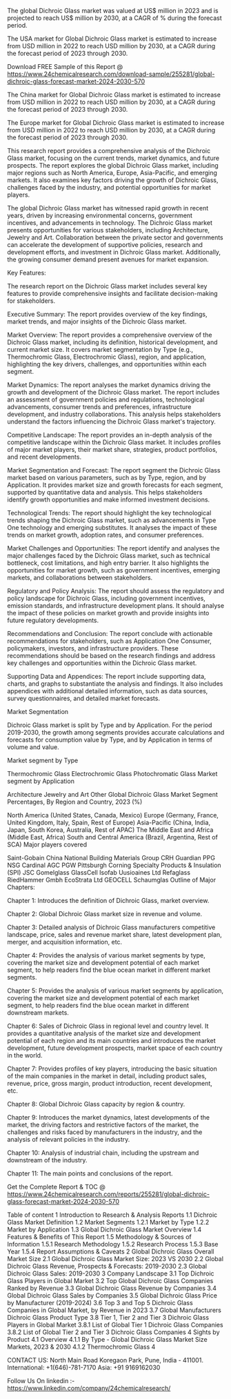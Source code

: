 The global Dichroic Glass market was valued at US$ million in 2023 and is projected to reach US$ million by 2030, at a CAGR of % during the forecast period.

The USA market for Global Dichroic Glass market is estimated to increase from USD million in 2022 to reach USD million by 2030, at a CAGR during the forecast period of 2023 through 2030.

Download FREE Sample of this Report @ https://www.24chemicalresearch.com/download-sample/255281/global-dichroic-glass-forecast-market-2024-2030-570

The China market for Global Dichroic Glass  market is estimated to increase from USD million in 2022 to reach USD million by 2030, at a CAGR during the forecast period of 2023 through 2030.

The Europe market for Global Dichroic Glass market is estimated to increase from USD million in 2022 to reach USD million by 2030, at a CAGR during the forecast period of 2023 through 2030.

This research report provides a comprehensive analysis of the Dichroic Glass market, focusing on the current trends, market dynamics, and future prospects. The report explores the global Dichroic Glass market, including major regions such as North America, Europe, Asia-Pacific, and emerging markets. It also examines key factors driving the growth of Dichroic Glass, challenges faced by the industry, and potential opportunities for market players.

The global Dichroic Glass market has witnessed rapid growth in recent years, driven by increasing environmental concerns, government incentives, and advancements in technology. The Dichroic Glass market presents opportunities for various stakeholders, including Architecture, Jewelry and Art. Collaboration between the private sector and governments can accelerate the development of supportive policies, research and development efforts, and investment in Dichroic Glass market. Additionally, the growing consumer demand present avenues for market expansion.

Key Features:

The research report on the Dichroic Glass market includes several key features to provide comprehensive insights and facilitate decision-making for stakeholders.

Executive Summary: The report provides overview of the key findings, market trends, and major insights of the Dichroic Glass market.

Market Overview: The report provides a comprehensive overview of the Dichroic Glass market, including its definition, historical development, and current market size. It covers market segmentation by Type (e.g., Thermochromic Glass, Electrochromic Glass), region, and application, highlighting the key drivers, challenges, and opportunities within each segment.

Market Dynamics: The report analyses the market dynamics driving the growth and development of the Dichroic Glass market. The report includes an assessment of government policies and regulations, technological advancements, consumer trends and preferences, infrastructure development, and industry collaborations. This analysis helps stakeholders understand the factors influencing the Dichroic Glass market's trajectory.

Competitive Landscape: The report provides an in-depth analysis of the competitive landscape within the Dichroic Glass market. It includes profiles of major market players, their market share, strategies, product portfolios, and recent developments.

Market Segmentation and Forecast: The report segment the Dichroic Glass market based on various parameters, such as by Type, region, and by Application. It provides market size and growth forecasts for each segment, supported by quantitative data and analysis. This helps stakeholders identify growth opportunities and make informed investment decisions.

Technological Trends: The report should highlight the key technological trends shaping the Dichroic Glass market, such as advancements in Type One technology and emerging substitutes. It analyses the impact of these trends on market growth, adoption rates, and consumer preferences.

Market Challenges and Opportunities: The report identify and analyses the major challenges faced by the Dichroic Glass market, such as technical bottleneck, cost limitations, and high entry barrier. It also highlights the opportunities for market growth, such as government incentives, emerging markets, and collaborations between stakeholders.

Regulatory and Policy Analysis: The report should assess the regulatory and policy landscape for Dichroic Glass, including government incentives, emission standards, and infrastructure development plans. It should analyse the impact of these policies on market growth and provide insights into future regulatory developments.

Recommendations and Conclusion: The report conclude with actionable recommendations for stakeholders, such as Application One Consumer, policymakers, investors, and infrastructure providers. These recommendations should be based on the research findings and address key challenges and opportunities within the Dichroic Glass market.

Supporting Data and Appendices: The report include supporting data, charts, and graphs to substantiate the analysis and findings. It also includes appendices with additional detailed information, such as data sources, survey questionnaires, and detailed market forecasts.

Market Segmentation

Dichroic Glass market is split by Type and by Application. For the period 2019-2030, the growth among segments provides accurate calculations and forecasts for consumption value by Type, and by Application in terms of volume and value.

Market segment by Type

Thermochromic Glass
Electrochromic Glass
Photochromatic Glass
Market segment by Application

Architecture
Jewelry and Art
Other
Global Dichroic Glass Market Segment Percentages, By Region and Country, 2023 (%)

North America (United States, Canada, Mexico)
Europe (Germany, France, United Kingdom, Italy, Spain, Rest of Europe)
Asia-Pacific (China, India, Japan, South Korea, Australia, Rest of APAC)
The Middle East and Africa (Middle East, Africa)
South and Central America (Brazil, Argentina, Rest of SCA)
Major players covered

Saint-Gobain
China National Building Materials Group
CRH
Guardian
PPG
NSG
Cardinal
AGC
PGW
Pittsburgh Corning
Specialty Products & Insulation (SPI)
JSC Gomelglass
GlassCell Isofab
Uusioaines Ltd
Refaglass
RiedHammer Gmbh
EcoStrata Ltd
GEOCELL Schaumglas
Outline of Major Chapters:

Chapter 1: Introduces the definition of Dichroic Glass, market overview.

Chapter 2: Global Dichroic Glass market size in revenue and volume.

Chapter 3: Detailed analysis of Dichroic Glass manufacturers competitive landscape, price, sales and revenue market share, latest development plan, merger, and acquisition information, etc.

Chapter 4: Provides the analysis of various market segments by type, covering the market size and development potential of each market segment, to help readers find the blue ocean market in different market segments.

Chapter 5: Provides the analysis of various market segments by application, covering the market size and development potential of each market segment, to help readers find the blue ocean market in different downstream markets.

Chapter 6: Sales of Dichroic Glass in regional level and country level. It provides a quantitative analysis of the market size and development potential of each region and its main countries and introduces the market development, future development prospects, market space of each country in the world.

Chapter 7: Provides profiles of key players, introducing the basic situation of the main companies in the market in detail, including product sales, revenue, price, gross margin, product introduction, recent development, etc.

Chapter 8: Global Dichroic Glass capacity by region & country.

Chapter 9: Introduces the market dynamics, latest developments of the market, the driving factors and restrictive factors of the market, the challenges and risks faced by manufacturers in the industry, and the analysis of relevant policies in the industry.

Chapter 10: Analysis of industrial chain, including the upstream and downstream of the industry.

Chapter 11: The main points and conclusions of the report.

Get the Complete Report & TOC @ https://www.24chemicalresearch.com/reports/255281/global-dichroic-glass-forecast-market-2024-2030-570

Table of content
1 Introduction to Research & Analysis Reports
1.1 Dichroic Glass Market Definition
1.2 Market Segments
1.2.1 Market by Type
1.2.2 Market by Application
1.3 Global Dichroic Glass Market Overview
1.4 Features & Benefits of This Report
1.5 Methodology & Sources of Information
1.5.1 Research Methodology
1.5.2 Research Process
1.5.3 Base Year
1.5.4 Report Assumptions & Caveats
2 Global Dichroic Glass Overall Market Size
2.1 Global Dichroic Glass Market Size: 2023 VS 2030
2.2 Global Dichroic Glass Revenue, Prospects & Forecasts: 2019-2030
2.3 Global Dichroic Glass Sales: 2019-2030
3 Company Landscape
3.1 Top Dichroic Glass Players in Global Market
3.2 Top Global Dichroic Glass Companies Ranked by Revenue
3.3 Global Dichroic Glass Revenue by Companies
3.4 Global Dichroic Glass Sales by Companies
3.5 Global Dichroic Glass Price by Manufacturer (2019-2024)
3.6 Top 3 and Top 5 Dichroic Glass Companies in Global Market, by Revenue in 2023
3.7 Global Manufacturers Dichroic Glass Product Type
3.8 Tier 1, Tier 2 and Tier 3 Dichroic Glass Players in Global Market
3.8.1 List of Global Tier 1 Dichroic Glass Companies
3.8.2 List of Global Tier 2 and Tier 3 Dichroic Glass Companies
4 Sights by Product
4.1 Overview
4.1.1 By Type - Global Dichroic Glass Market Size Markets, 2023 & 2030
4.1.2 Thermochromic Glass
4

CONTACT US:
North Main Road Koregaon Park, Pune, India - 411001.
International: +1(646)-781-7170
Asia: +91 9169162030

Follow Us On linkedin :- https://www.linkedin.com/company/24chemicalresearch/
